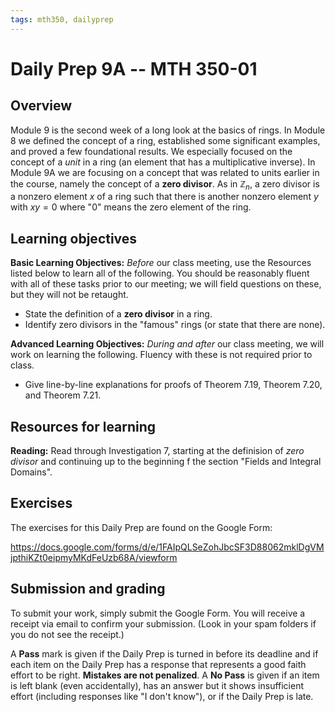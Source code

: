 ```yaml
---
tags: mth350, dailyprep
---
```


# Daily Prep 9A -- MTH 350-01

## Overview 

Module 9 is the second week of a long look at the basics of rings. In Module 8 we defined the concept of a ring, established some significant examples, and proved a few foundational results. We especially focused on the concept of a *unit* in a ring (an element that has a multiplicative inverse). In Module 9A we are focusing on a concept that was related to units earlier in the course, namely the concept of a **zero divisor**. As in $\mathbb{Z}_n$, a zero divisor is a nonzero element $x$ of a ring such that there is another nonzero element $y$ with $xy = 0$ where "$0$" means the zero element of the ring. 

## Learning objectives 

**Basic Learning Objectives:** *Before* our class meeting, use the Resources listed below to learn all of the following. You should be reasonably fluent with all of these tasks prior to our meeting; we will field questions on these, but they will not be retaught. 

- State the definition of a **zero divisor** in a ring. 
- Identify zero divisors in the "famous" rings (or state that there are none).

**Advanced Learning Objectives:** *During and after* our class meeting, we will work on learning the following. Fluency with these is not required prior to class. 

- Give line-by-line explanations for proofs of Theorem 7.19, Theorem 7.20, and Theorem 7.21. 

## Resources for learning

**Reading:** Read through Investigation 7, starting at the definision of *zero divisor* and continuing up to the beginning f the section "Fields and Integral Domains". 

## Exercises 

The exercises for this Daily Prep are found on the Google Form: 

https://docs.google.com/forms/d/e/1FAIpQLSeZohJbcSF3D88062mklDgVMjpthiKZt0eipmyMKdFeUzb68A/viewform


## Submission and grading 

To submit your work, simply submit the Google Form. You will receive a receipt via email to confirm your submission. (Look in your spam folders if you do not see the receipt.) 

A **Pass** mark is given if the Daily Prep is turned in before its deadline and if each item on the Daily Prep has a response that represents a good faith effort to be right. **Mistakes are not penalized**. A **No Pass** is given if an item is left blank (even accidentally), has an answer but it shows insufficient effort (including responses like "I don't know"), or if the Daily Prep is late.